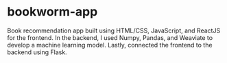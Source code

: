 # bookworm-app

Book recommendation app built using HTML/CSS, JavaScript, and ReactJS for the frontend. In the backend, I used Numpy, Pandas, and Weaviate to develop a machine learning model. Lastly, connected the frontend to the backend using Flask.

